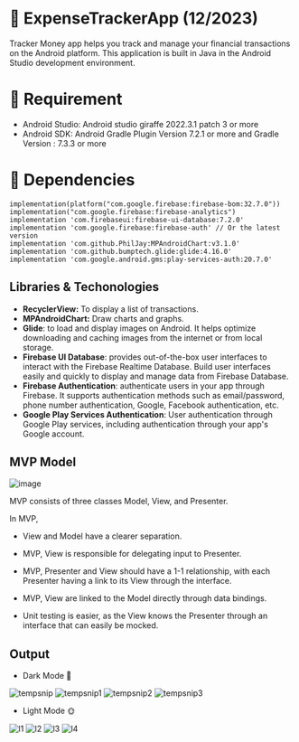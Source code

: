# 🚀 ExpenseTrackerApp (12/2023)
Tracker Money app helps you track and manage your financial transactions on the Android platform. 
This application is built in Java in the Android Studio development environment.

# 🚀 Requirement
- Android Studio: Android studio giraffe 2022.3.1 patch 3 or more
- Android SDK:  Android Gradle Plugin Version 7.2.1 or more and 
                Gradle Version : 7.3.3 or more

# 🚀 Dependencies
```
implementation(platform("com.google.firebase:firebase-bom:32.7.0"))
implementation("com.google.firebase:firebase-analytics")
implementation 'com.firebaseui:firebase-ui-database:7.2.0'
implementation 'com.google.firebase:firebase-auth' // Or the latest version
implementation 'com.github.PhilJay:MPAndroidChart:v3.1.0'
implementation 'com.github.bumptech.glide:glide:4.16.0'
implementation 'com.google.android.gms:play-services-auth:20.7.0'
```
## Libraries & Techonologies
- **RecyclerView:** To display a list of transactions.
- **MPAndroidChart:**  Draw charts and graphs.
- **Glide**: to load and display images on Android. It helps optimize downloading and caching images from the internet or from local storage.
- **Firebase UI Database**: provides out-of-the-box user interfaces to interact with the Firebase Realtime Database. Build user interfaces easily and quickly to display and manage data from Firebase Database.
- **Firebase Authentication**: authenticate users in your app through Firebase. It supports authentication methods such as email/password, phone number authentication, Google, Facebook authentication, etc.
- **Google Play Services Authentication**: User authentication through Google Play services, including authentication through your app's Google account.

## MVP Model
![image](https://github.com/KaiKenju/GithubBrowser/assets/94727276/0e03853e-e3ac-4c2d-96d3-4562630e347f)

MVP consists of three classes Model, View, and Presenter.

In MVP, 
- View and Model have a clearer separation.

- MVP, View is responsible for delegating input to Presenter.

- MVP, Presenter and View should have a 1-1 relationship, with each Presenter having a link to its View through the interface.

- MVP, View are linked to the Model directly through data bindings.

- Unit testing is easier, as the View knows the Presenter through an interface that can easily be mocked.
## Output
- Dark Mode 🌚

![tempsnip](https://github.com/KaiKenju/ExpenseTrackerApp/assets/94727276/4b287d36-caa5-4dd4-bd89-fec16f00dec3)
![tempsnip1](https://github.com/KaiKenju/ExpenseTrackerApp/assets/94727276/3c374101-718d-4a8d-9178-0c271e687d2c)
![tempsnip2](https://github.com/KaiKenju/ExpenseTrackerApp/assets/94727276/872b12e3-f7d4-433c-a2b4-e933f11f34b5)
![tempsnip3](https://github.com/KaiKenju/ExpenseTrackerApp/assets/94727276/ebe3fe18-d871-4fa5-91a6-2a870201e7eb)
- Light Mode 🌞

![l1](https://github.com/KaiKenju/ExpenseTrackerApp/assets/94727276/ddae8adc-79d6-4c15-93b0-5cb774116fcf)
![l2](https://github.com/KaiKenju/ExpenseTrackerApp/assets/94727276/5db618d9-8d41-44ed-a920-1030f4a5ba43)
![l3](https://github.com/KaiKenju/ExpenseTrackerApp/assets/94727276/53b5fefa-0569-4317-a4c1-efcbe3319dd3)
![l4](https://github.com/KaiKenju/ExpenseTrackerApp/assets/94727276/0fdbd074-c60c-464a-8d5b-d566dd756b55)
